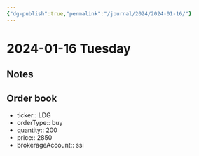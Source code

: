 ```yaml
---
{"dg-publish":true,"permalink":"/journal/2024/2024-01-16/"}
---
```


# 2024-01-16 Tuesday

## Notes

## Order book

- ticker:: LDG
- orderType:: buy
- quantity:: 200
- price:: 2850
- brokerageAccount:: ssi
